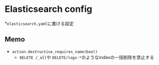 # Elasticsearch config

*`elasticsearch.yaml`に書ける設定


## Memo

* `action.destructive_requires_name(bool)` 
  * `DELETE /_all`や `DELETE/logs-*`のようなindexの一括削除を禁止する

